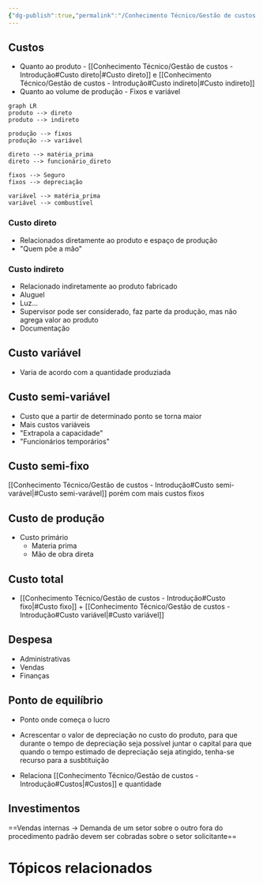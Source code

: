 ```yaml
---
{"dg-publish":true,"permalink":"/Conhecimento Técnico/Gestão de custos - Introdução/","created":"","updated":""}
---
```


## Custos
- Quanto ao produto - [[Conhecimento Técnico/Gestão de custos - Introdução#Custo direto\|#Custo direto]] e [[Conhecimento Técnico/Gestão de custos - Introdução#Custo indireto\|#Custo indireto]]
- Quanto ao volume de produção -  Fixos e variável

```mermaid
graph LR
produto --> direto
produto --> indireto

produção --> fixos
produção --> variável

direto --> matéria_prima
direto --> funcionário_direto

fixos --> Seguro
fixos --> depreciação

variável --> matéria_prima
variável --> combustível
```


### Custo direto
- Relacionados diretamente ao produto e espaço de produção
- "Quem põe a mão"

### Custo indireto
- Relacionado indiretamente ao produto fabricado
- Aluguel
- Luz...
- Supervisor pode ser considerado, faz parte da produção, mas não agrega valor ao produto
- Documentação

## Custo variável
- Varia de acordo com a quantidade produziada

## Custo semi-variável
- Custo que a partir de determinado ponto se torna maior
- Mais custos variáveis
- "Extrapola a capacidade"
- "Funcionários temporários"

## Custo semi-fixo
[[Conhecimento Técnico/Gestão de custos - Introdução#Custo semi-varável\|#Custo semi-varável]] porém com mais custos fixos

## Custo de produção
 - Custo primário
	 - Materia prima
	 - Mão de obra direta

## Custo total
- [[Conhecimento Técnico/Gestão de custos - Introdução#Custo fixo\|#Custo fixo]] + [[Conhecimento Técnico/Gestão de custos - Introdução#Custo variável\|#Custo variável]]

## Despesa
- Administrativas
- Vendas
- Finanças
## Ponto de equilíbrio
- Ponto onde começa o lucro

- Acrescentar o valor de depreciação no custo do produto, para que durante o tempo de depreciação seja possível juntar o capital para que quando o tempo estimado de depreciação seja atingido, tenha-se recurso para a susbtituição

-  Relaciona [[Conhecimento Técnico/Gestão de custos - Introdução#Custos\|#Custos]] e quantidade


## Investimentos



==Vendas internas -> Demanda de um setor sobre o outro fora do procedimento padrão devem ser cobradas sobre o setor solicitante==
# Tópicos relacionados